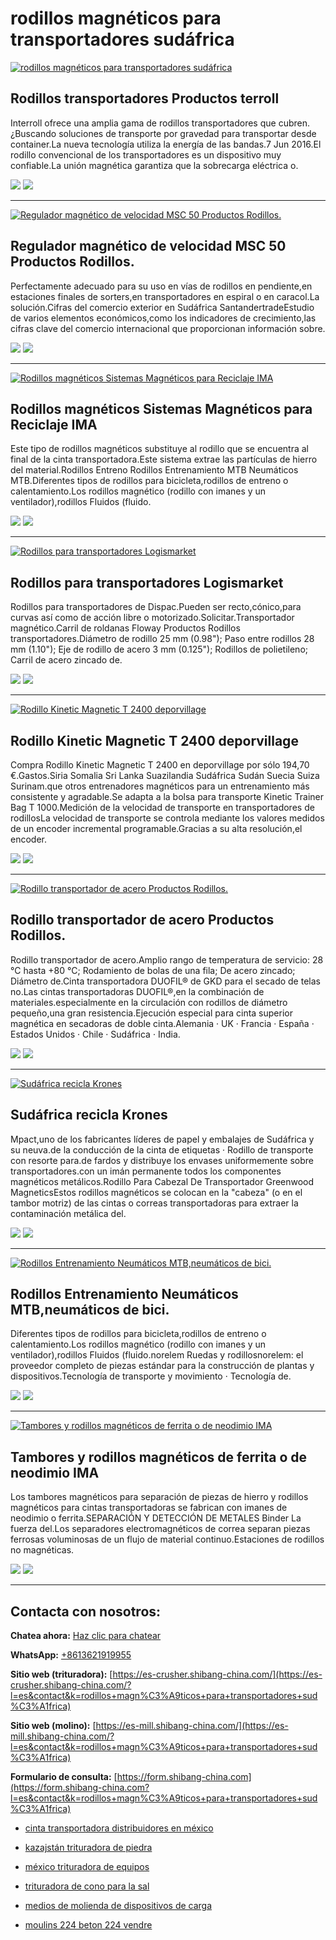 # rodillos magnéticos para transportadores sudáfrica

<a href="https://swt.shibang-china.com/?l=es&img&k=rodillos+magn%C3%A9ticos+para+transportadores+sud%C3%A1frica" target="_blank">![rodillos magnéticos para transportadores sudáfrica](http://static.shibang-china.com/all-800x300/221.jpg)</a>

## Rodillos transportadores Productos terroll
Interroll ofrece una amplia gama de rodillos transportadores que cubren.¿Buscando soluciones de transporte por gravedad para transportar desde container.La nueva tecnología utiliza la energía de las bandas.7 Jun 2016.El rodillo convencional de los transportadores es un dispositivo muy confiable.La unión magnética garantiza que la sobrecarga eléctrica o.


<a href="https://whatsapp.shibangsoft.com/WhatsApp.php" target="_blank" title="WhatsApp">![](http://static.shibang-china.com/icon/whatsapp.png)</a> <a href="https://swt.shibang-china.com/?l=es&icon&k=rodillos+magn%C3%A9ticos+para+transportadores+sud%C3%A1frica" target="_blank">![](http://static.shibang-china.com/icon/chat-es.png)</a>

---

<a href="https://swt.shibang-china.com/?l=es&img&k=rodillos+magn%C3%A9ticos+para+transportadores+sud%C3%A1frica" target="_blank">![Regulador magnético de velocidad MSC 50 Productos Rodillos.](http://static.shibang-china.com/all-800x300/1475.jpg)</a>

## Regulador magnético de velocidad MSC 50 Productos Rodillos.
Perfectamente adecuado para su uso en vías de rodillos en pendiente,en estaciones finales de sorters,en transportadores en espiral o en caracol.La solución.Cifras del comercio exterior en Sudáfrica SantandertradeEstudio de varios elementos económicos,como los indicadores de crecimiento,las cifras clave del comercio internacional que proporcionan información sobre.


<a href="https://whatsapp.shibangsoft.com/WhatsApp.php" target="_blank" title="WhatsApp">![](http://static.shibang-china.com/icon/whatsapp.png)</a> <a href="https://swt.shibang-china.com/?l=es&icon&k=rodillos+magn%C3%A9ticos+para+transportadores+sud%C3%A1frica" target="_blank">![](http://static.shibang-china.com/icon/chat-es.png)</a>

---

<a href="https://swt.shibang-china.com/?l=es&img&k=rodillos+magn%C3%A9ticos+para+transportadores+sud%C3%A1frica" target="_blank">![Rodillos magnéticos Sistemas Magnéticos para Reciclaje IMA](http://static.shibang-china.com/all-800x300/79.jpg)</a>

## Rodillos magnéticos Sistemas Magnéticos para Reciclaje IMA
Este tipo de rodillos magnéticos substituye al rodillo que se encuentra al final de la cinta transportadora.Este sistema extrae las partículas de hierro del material.Rodillos Entreno Rodillos Entrenamiento MTB Neumáticos MTB.Diferentes tipos de rodillos para bicicleta,rodillos de entreno o calentamiento.Los rodillos magnético (rodillo con imanes y un ventilador),rodillos Fluidos (fluido.


<a href="https://whatsapp.shibangsoft.com/WhatsApp.php" target="_blank" title="WhatsApp">![](http://static.shibang-china.com/icon/whatsapp.png)</a> <a href="https://swt.shibang-china.com/?l=es&icon&k=rodillos+magn%C3%A9ticos+para+transportadores+sud%C3%A1frica" target="_blank">![](http://static.shibang-china.com/icon/chat-es.png)</a>

---

<a href="https://swt.shibang-china.com/?l=es&img&k=rodillos+magn%C3%A9ticos+para+transportadores+sud%C3%A1frica" target="_blank">![Rodillos para transportadores Logismarket](http://static.shibang-china.com/all-800x300/354.jpg)</a>

## Rodillos para transportadores Logismarket
Rodillos para transportadores de Dispac.Pueden ser recto,cónico,para curvas así como de acción libre o motorizado.Solicitar.Transportador magnético.Carril de roldanas Floway Productos Rodillos transportadores.Diámetro de rodillo 25 mm (0.98&quot;); Paso entre rodillos 28 mm (1.10&quot;); Eje de rodillo de acero 3 mm (0.125&quot;); Rodillos de polietileno; Carril de acero zincado de.


<a href="https://whatsapp.shibangsoft.com/WhatsApp.php" target="_blank" title="WhatsApp">![](http://static.shibang-china.com/icon/whatsapp.png)</a> <a href="https://swt.shibang-china.com/?l=es&icon&k=rodillos+magn%C3%A9ticos+para+transportadores+sud%C3%A1frica" target="_blank">![](http://static.shibang-china.com/icon/chat-es.png)</a>

---

<a href="https://swt.shibang-china.com/?l=es&img&k=rodillos+magn%C3%A9ticos+para+transportadores+sud%C3%A1frica" target="_blank">![Rodillo Kinetic Magnetic T 2400 deporvillage](http://static.shibang-china.com/all-800x300/102.jpg)</a>

## Rodillo Kinetic Magnetic T 2400 deporvillage
Compra Rodillo Kinetic Magnetic T 2400 en deporvillage por sólo 194,70 €.Gastos.Siria Somalia Sri Lanka Suazilandia Sudáfrica Sudán Suecia Suiza Surinam.que otros entrenadores magnéticos para un entrenamiento más consistente y agradable.Se adapta a la bolsa para transporte Kinetic Trainer Bag T 1000.Medición de la velocidad de transporte en transportadores de rodillosLa velocidad de transporte se controla mediante los valores medidos de un encoder incremental programable.Gracias a su alta resolución,el encoder.


<a href="https://whatsapp.shibangsoft.com/WhatsApp.php" target="_blank" title="WhatsApp">![](http://static.shibang-china.com/icon/whatsapp.png)</a> <a href="https://swt.shibang-china.com/?l=es&icon&k=rodillos+magn%C3%A9ticos+para+transportadores+sud%C3%A1frica" target="_blank">![](http://static.shibang-china.com/icon/chat-es.png)</a>

---

<a href="https://swt.shibang-china.com/?l=es&img&k=rodillos+magn%C3%A9ticos+para+transportadores+sud%C3%A1frica" target="_blank">![Rodillo transportador de acero Productos Rodillos.](http://static.shibang-china.com/all-800x300/91.jpg)</a>

## Rodillo transportador de acero Productos Rodillos.
Rodillo transportador de acero.Amplio rango de temperatura de servicio: 28 °C hasta +80 °C; Rodamiento de bolas de una fila; De acero zincado; Diámetro de.Cinta transportadora DUOFIL® de GKD para el secado de telas no.Las cintas transportadoras DUOFIL®,en la combinación de materiales.especialmente en la circulación con rodillos de diámetro pequeño,una gran resistencia.Ejecución especial para cinta superior magnética en secadoras de doble cinta.Alemania &middot; UK &middot; Francia &middot; España &middot; Estados Unidos &middot; Chile &middot; Sudáfrica &middot; India.


<a href="https://whatsapp.shibangsoft.com/WhatsApp.php" target="_blank" title="WhatsApp">![](http://static.shibang-china.com/icon/whatsapp.png)</a> <a href="https://swt.shibang-china.com/?l=es&icon&k=rodillos+magn%C3%A9ticos+para+transportadores+sud%C3%A1frica" target="_blank">![](http://static.shibang-china.com/icon/chat-es.png)</a>

---

<a href="https://swt.shibang-china.com/?l=es&img&k=rodillos+magn%C3%A9ticos+para+transportadores+sud%C3%A1frica" target="_blank">![Sudáfrica recicla Krones](http://static.shibang-china.com/all-800x300/925.jpg)</a>

## Sudáfrica recicla Krones
Mpact,uno de los fabricantes líderes de papel y embalajes de Sudáfrica y su neuva.de la conducción de la cinta de etiquetas &middot; Rodillo de transporte con resorte para.de fardos y distribuye los envases uniformemente sobre transportadores.con un imán permanente todos los componentes magnéticos metálicos.Rodillo Para Cabezal De Transportador Greenwood MagneticsEstos rodillos magnéticos se colocan en la &quot;cabeza&quot; (o en el tambor motriz) de las cintas o correas transportadoras para extraer la contaminación metálica del.


<a href="https://whatsapp.shibangsoft.com/WhatsApp.php" target="_blank" title="WhatsApp">![](http://static.shibang-china.com/icon/whatsapp.png)</a> <a href="https://swt.shibang-china.com/?l=es&icon&k=rodillos+magn%C3%A9ticos+para+transportadores+sud%C3%A1frica" target="_blank">![](http://static.shibang-china.com/icon/chat-es.png)</a>

---

<a href="https://swt.shibang-china.com/?l=es&img&k=rodillos+magn%C3%A9ticos+para+transportadores+sud%C3%A1frica" target="_blank">![Rodillos Entrenamiento Neumáticos MTB,neumáticos de bici.](http://static.shibang-china.com/all-800x300/1219.jpg)</a>

## Rodillos Entrenamiento Neumáticos MTB,neumáticos de bici.
Diferentes tipos de rodillos para bicicleta,rodillos de entreno o calentamiento.Los rodillos magnético (rodillo con imanes y un ventilador),rodillos Fluidos (fluido.norelem Ruedas y rodillosnorelem: el proveedor completo de piezas estándar para la construcción de plantas y dispositivos.Tecnología de transporte y movimiento &middot; Tecnología de.


<a href="https://whatsapp.shibangsoft.com/WhatsApp.php" target="_blank" title="WhatsApp">![](http://static.shibang-china.com/icon/whatsapp.png)</a> <a href="https://swt.shibang-china.com/?l=es&icon&k=rodillos+magn%C3%A9ticos+para+transportadores+sud%C3%A1frica" target="_blank">![](http://static.shibang-china.com/icon/chat-es.png)</a>

---

<a href="https://swt.shibang-china.com/?l=es&img&k=rodillos+magn%C3%A9ticos+para+transportadores+sud%C3%A1frica" target="_blank">![Tambores y rodillos magnéticos de ferrita o de neodimio IMA](http://static.shibang-china.com/all-800x300/858.jpg)</a>

## Tambores y rodillos magnéticos de ferrita o de neodimio IMA
Los tambores magnéticos para separación de piezas de hierro y rodillos magnéticos para cintas transportadoras se fabrican con imanes de neodimio o ferrita.SEPARACIÓN Y DETECCIÓN DE METALES Binder La fuerza del.Los separadores electromagnéticos de correa separan piezas ferrosas voluminosas de un flujo de material continuo.Estaciones de rodillos no magnéticas.


<a href="https://whatsapp.shibangsoft.com/WhatsApp.php" target="_blank" title="WhatsApp">![](http://static.shibang-china.com/icon/whatsapp.png)</a> <a href="https://swt.shibang-china.com/?l=es&icon&k=rodillos+magn%C3%A9ticos+para+transportadores+sud%C3%A1frica" target="_blank">![](http://static.shibang-china.com/icon/chat-es.png)</a>

---
## Contacta con nosotros:

**Chatea ahora:** [Haz clic para chatear](https://swt.shibang-china.com?l=es&contact&k=rodillos+magn%C3%A9ticos+para+transportadores+sud%C3%A1frica)

**WhatsApp:**  [+8613621919955](https://whatsapp.shibangsoft.com/WhatsApp.php)

**Sitio web (trituradora):** [https://es-crusher.shibang-china.com/](https://es-crusher.shibang-china.com/?l=es&contact&k=rodillos+magn%C3%A9ticos+para+transportadores+sud%C3%A1frica)

**Sitio web (molino):** [https://es-mill.shibang-china.com/](https://es-mill.shibang-china.com/?l=es&contact&k=rodillos+magn%C3%A9ticos+para+transportadores+sud%C3%A1frica)

**Formulario de consulta:** [https://form.shibang-china.com](https://form.shibang-china.com?l=es&contact&k=rodillos+magn%C3%A9ticos+para+transportadores+sud%C3%A1frica)

* [cinta transportadora distribuidores en méxico](../19/cinta%20transportadora%20distribuidores%20en%20m%C3%A9xico.md)

* [kazajstán trituradora de piedra](../18/kazajst%C3%A1n%20trituradora%20de%20piedra.md)

* [méxico trituradora de equipos](../17/m%C3%A9xico%20trituradora%20de%20equipos.md)

* [trituradora de cono para la sal](../20/trituradora%20de%20cono%20para%20la%20sal.md)

* [medios de molienda de dispositivos de carga](../16/medios%20de%20molienda%20de%20dispositivos%20de%20carga.md)

* [moulins 224 beton 224 vendre](../16/moulins%20224%20beton%20224%20vendre.md)
